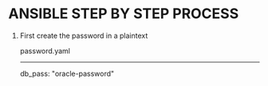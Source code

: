 ANSIBLE STEP BY STEP PROCESS
============================

1. First create the password in a plaintext

   password.yaml

   ---
   db_pass: "oracle-password"
